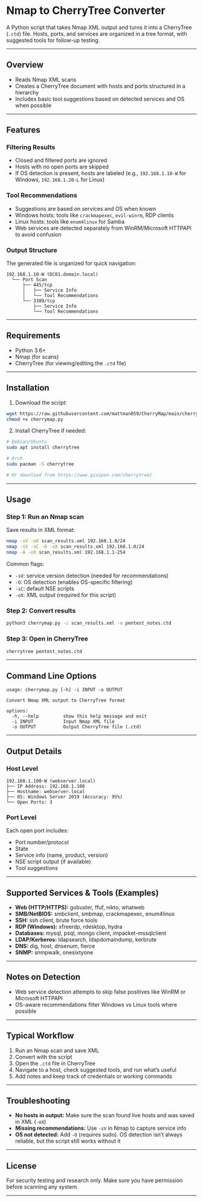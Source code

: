 # Nmap to CherryTree Converter

A Python script that takes Nmap XML output and turns it into a CherryTree (`.ctd`) file. Hosts, ports, and services are organized in a tree format, with suggested tools for follow-up testing.

---

## Overview

- Reads Nmap XML scans
- Creates a CherryTree document with hosts and ports structured in a hierarchy
- Includes basic tool suggestions based on detected services and OS when possible

---

## Features

### Filtering Results

- Closed and filtered ports are ignored
- Hosts with no open ports are skipped
- If OS detection is present, hosts are labeled (e.g., `192.168.1.10-W` for Windows, `192.168.1.20-L` for Linux)

### Tool Recommendations

- Suggestions are based on services and OS when known
- Windows hosts: tools like `crackmapexec`, `evil-winrm`, RDP clients
- Linux hosts: tools like `enum4linux` for Samba
- Web services are detected separately from WinRM/Microsoft HTTPAPI to avoid confusion

### Output Structure

The generated file is organized for quick navigation:

```
192.168.1.10-W (DC01.domain.local)
  └── Port Scan
      ├── 445/tcp
      │   ├── Service Info
      │   └── Tool Recommendations
      └── 3389/tcp
          ├── Service Info
          └── Tool Recommendations
```

---

## Requirements

- Python 3.6+
- Nmap (for scans)
- CherryTree (for viewing/editing the `.ctd` file)

---

## Installation

1. Download the script:

```bash
wget https://raw.githubusercontent.com/mattman059/CherryMap/main/cherrymap.py
chmod +x cherrymap.py
```

2. Install CherryTree if needed:

```bash
# Debian/Ubuntu
sudo apt install cherrytree

# Arch
sudo pacman -S cherrytree

# Or download from https://www.giuspen.com/cherrytree/
```

---

## Usage

### Step 1: Run an Nmap scan
Save results in XML format:

```bash
nmap -sV -oX scan_results.xml 192.168.1.0/24
nmap -sV -sC -O -oX scan_results.xml 192.168.1.0/24
nmap -A -oX scan_results.xml 192.168.1.1-254
```

Common flags:

- `-sV`: service version detection (needed for recommendations)
- `-O`: OS detection (enables OS-specific filtering)
- `-sC`: default NSE scripts
- `-oX`: XML output (required for this script)

### Step 2: Convert results

```bash
python3 cherrymap.py -i scan_results.xml -o pentest_notes.ctd
```

### Step 3: Open in CherryTree

```bash
cherrytree pentest_notes.ctd
```

---

## Command Line Options

```
usage: cherrymap.py [-h] -i INPUT -o OUTPUT

Convert Nmap XML output to CherryTree format

options:
  -h, --help         show this help message and exit
  -i INPUT           Input Nmap XML file
  -o OUTPUT          Output CherryTree file (.ctd)
```

---

## Output Details

### Host Level

```
192.168.1.100-W (webserver.local)
├── IP Address: 192.168.1.100
├── Hostname: webserver.local
├── OS: Windows Server 2019 (Accuracy: 95%)
└── Open Ports: 3
```

### Port Level

Each open port includes:

- Port number/protocol
- State
- Service info (name, product, version)
- NSE script output (if available)
- Tool suggestions

---

## Supported Services & Tools (Examples)

- **Web (HTTP/HTTPS):** gobuster, ffuf, nikto, whatweb
- **SMB/NetBIOS:** smbclient, smbmap, crackmapexec, enum4linux
- **SSH:** ssh client, brute force tools
- **RDP (Windows):** xfreerdp, rdesktop, hydra
- **Databases:** mysql, psql, mongo client, impacket-mssqlclient
- **LDAP/Kerberos:** ldapsearch, ldapdomaindump, kerbrute
- **DNS:** dig, host, dnsenum, fierce
- **SNMP:** snmpwalk, onesixtyone

---

## Notes on Detection

- Web service detection attempts to skip false positives like WinRM or Microsoft HTTPAPI
- OS-aware recommendations filter Windows vs Linux tools where possible

---

## Typical Workflow

1. Run an Nmap scan and save XML
2. Convert with the script
3. Open the `.ctd` file in CherryTree
4. Navigate to a host, check suggested tools, and run what’s useful
5. Add notes and keep track of credentials or working commands

---

## Troubleshooting

- **No hosts in output:** Make sure the scan found live hosts and was saved in XML (`-oX`)
- **Missing recommendations:** Use `-sV` in Nmap to capture service info
- **OS not detected:** Add `-O` (requires sudo). OS detection isn’t always reliable, but the script still works without it

---

## License

For security testing and research only. Make sure you have permission before scanning any system.

---


